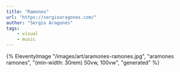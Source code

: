 ```yaml
---
title: "Ramones"
url: "https://sergioaragones.com/"
author: "Sergio Aragonés"
tags:
    - visual
    - music
---
```

{% EleventyImage "/images/art/aramones-ramones.jpg", "aramones ramones", "(min-width: 30rem) 50vw, 100vw", "generated" %}